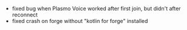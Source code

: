 - fixed bug when Plasmo Voice worked after first join, but didn't after reconnect
- fixed crash on forge without "kotlin for forge" installed
